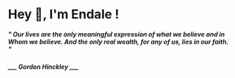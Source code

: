 <h1 title="head"> Hey 👋, I'm Endale !</h1>

**<h5><i>" Our lives are the only meaningful expression of what we believe and in Whom we believe. And the only real wealth, for any of us, lies in our faith. "</i></h5>**

*<b>___ Gordon Hinckley ___</b>*
